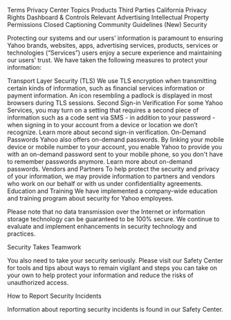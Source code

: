 Terms
Privacy Center
Topics
Products
Third Parties
California Privacy Rights
Dashboard & Controls
Relevant Advertising
Intellectual Property
Permissions
Closed Captioning
Community Guidelines (New)
Security

Protecting our systems and our users’ information is paramount to ensuring Yahoo brands, websites, apps, advertising services, products, services or technologies (“Services”) users enjoy a secure experience and maintaining our users’ trust. We have taken the following measures to protect your information:

Transport Layer Security (TLS)
We use TLS encryption when transmitting certain kinds of information, such as financial services information or payment information. An icon resembling a padlock is displayed in most browsers during TLS sessions.
Second Sign-in Verification
For some Yahoo Services, you may turn on a setting that requires a second piece of information such as a code sent via SMS - in addition to your password - when signing in to your account from a device or location we don’t recognize. Learn more about second sign-in verification.
On-Demand Passwords
Yahoo also offers on-demand passwords. By linking your mobile device or mobile number to your account, you enable Yahoo to provide you with an on-demand password sent to your mobile phone, so you don't have to remember passwords anymore. Learn more about on-demand passwords.
Vendors and Partners
To help protect the security and privacy of your information, we may provide information to partners and vendors who work on our behalf or with us under confidentiality agreements.
Education and Training
We have implemented a company-wide education and training program about security for Yahoo employees.

Please note that no data transmission over the Internet or information storage technology can be guaranteed to be 100% secure. We continue to evaluate and implement enhancements in security technology and practices.

Security Takes Teamwork

You also need to take your security seriously. Please visit our Safety Center for tools and tips about ways to remain vigilant and steps you can take on your own to help protect your information and reduce the risks of unauthorized access.

How to Report Security Incidents

Information about reporting security incidents is found in our Safety Center.